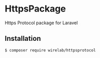 # HttpsPackage
Https Protocol package for Laravel

## Installation
```bash
$ composer require wirelab/httpsprotocol
```